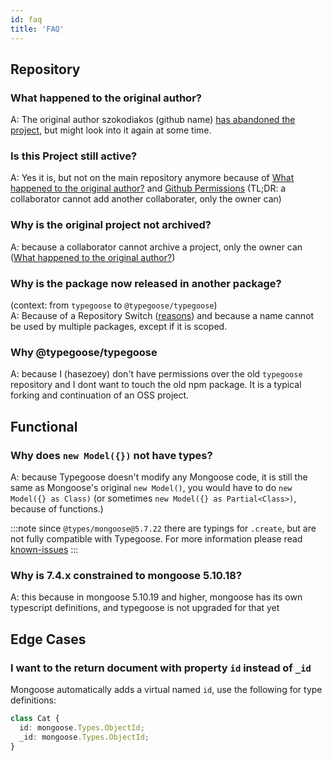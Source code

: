 ```yaml
---
id: faq
title: 'FAQ'
---
```


## Repository

### What happened to the original author?

A: The original author szokodiakos (github name) [has abandoned the project](https://github.com/szokodiakos/typegoose/issues/99#issuecomment-364639150), but might look into it again at some time.

### Is this Project still active?

A: Yes it is, but not on the main repository anymore because of [What happened to the original author?](#what-happened-to-the-original-author) and [Github Permissions](https://help.github.com/en/articles/permission-levels-for-a-user-account-repository) (TL;DR: a collaborator cannot add another collaborater, only the owner can)

### Why is the original project not archived?

A: because a collaborator cannot archive a project, only the owner can ([What happened to the original author?](#what-happened-to-the-original-author))

### Why is the package now released in another package?

(context: from `typegoose` to `@typegoose/typegoose`)<br/>
A: Because of a Repository Switch ([reasons](#is-this-project-still-active)) and because a name cannot be used by multiple packages, except if it is scoped.

### Why @typegoose/typegoose

A: because I (hasezoey) don't have permissions over the old `typegoose` repository and I dont want to touch the old npm package. It is a typical forking and continuation of an OSS project.

## Functional

### Why does `new Model({})` not have types?

A: because Typegoose doesn't modify any Mongoose code, it is still the same as Mongoose's original `new Model()`, you would have to do `new Model({} as Class)` (or sometimes `new Model({} as Partial<Class>)`, because of functions.)

:::note
since `@types/mongoose@5.7.22` there are typings for `.create`, but are not fully compatible with Typegoose. For more information please read [known-issues](guides/known-issues.md#typesmongoose5722-and-higher)
:::

### Why is 7.4.x constrained to mongoose 5.10.18?

A: this because in mongoose 5.10.19 and higher, mongoose has its own typescript definitions, and typegoose is not upgraded for that yet

## Edge Cases

### I want to the return document with property `id` instead of `_id`

Mongoose automatically adds a virtual named `id`, use the following for type definitions:

```ts
class Cat {
  id: mongoose.Types.ObjectId;
  _id: mongoose.Types.ObjectId;
}
```
